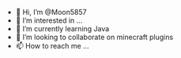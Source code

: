 - 👋 Hi, I’m @Moon5857
- 👀 I’m interested in ...
- 🌱 I’m currently learning Java
- 💞️ I’m looking to collaborate on minecraft plugins
- 📫 How to reach me ...

<!---
Moon5857/Moon5857 is a ✨ special ✨ repository because its `README.md` (this file) appears on your GitHub profile.
You can click the Preview link to take a look at your changes.
--->
